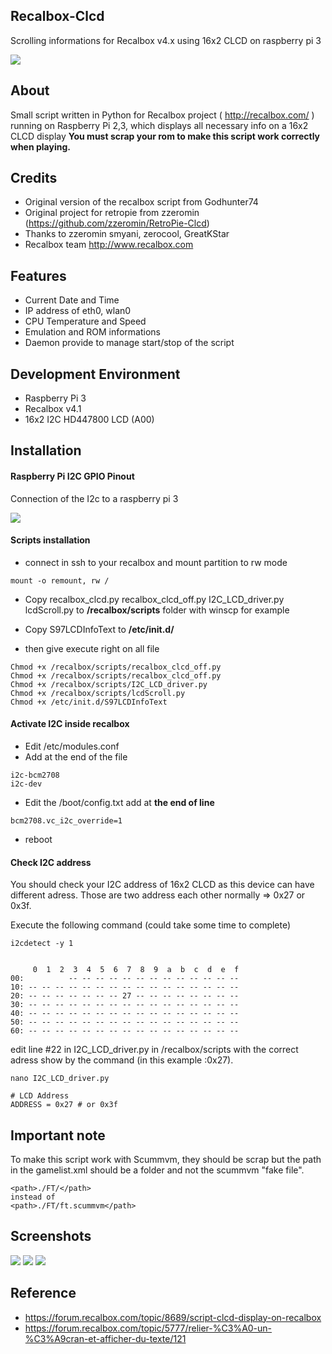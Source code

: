 ## Recalbox-Clcd
Scrolling informations for Recalbox v4.x using 16x2 CLCD on raspberry pi 3

<img src="http://i.imgur.com/CGAyTAlm.jpg">

## About
Small script written in Python for Recalbox project ( http://recalbox.com/ ) 
running on Raspberry Pi 2,3, which displays all necessary info on a 16x2 CLCD display
**You must scrap your rom to make this script work correctly when playing.**

## Credits
* Original version of the recalbox script from Godhunter74
* Original project for retropie from zzeromin (https://github.com/zzeromin/RetroPie-Clcd)
* Thanks to zzeromin smyani, zerocool, GreatKStar
* Recalbox team http://www.recalbox.com

## Features
* Current Date and Time
* IP address of eth0, wlan0
* CPU Temperature and Speed
* Emulation and ROM informations
* Daemon provide to manage start/stop of the script

## Development Environment
* Raspberry Pi 3
* Recalbox v4.1
* 16x2 I2C HD447800 LCD (A00)

## Installation

#### Raspberry Pi I2C GPIO Pinout

Connection of the I2c to a raspberry pi 3

<img src="http://i.imgur.com/NKswbgr.png">


#### Scripts installation

* connect in ssh to your recalbox and mount partition to rw mode 
```
mount -o remount, rw /
```

* Copy 
        recalbox_clcd.py 
        recalbox_clcd_off.py
        I2C_LCD_driver.py
        lcdScroll.py 
    to **/recalbox/scripts** folder with winscp for example

* Copy 
        S97LCDInfoText 
    to **/etc/init.d/**
    
* then give execute right on all file

```
Chmod +x /recalbox/scripts/recalbox_clcd_off.py
Chmod +x /recalbox/scripts/recalbox_clcd_off.py
Chmod +x /recalbox/scripts/I2C_LCD_driver.py
Chmod +x /recalbox/scripts/lcdScroll.py
Chmod +x /etc/init.d/S97LCDInfoText
```

#### Activate I2C inside recalbox

* Edit /etc/modules.conf
* Add at the end of the file
```
i2c-bcm2708
i2c-dev
```

* Edit the /boot/config.txt
add at **the end of line**
```
bcm2708.vc_i2c_override=1
```
*  reboot


#### Check I2C address 
You should check your I2C address of 16x2 CLCD as this device can have different adress.
Those are two address each other normally => 0x27 or 0x3f.

Execute the following command (could take some time to complete)
```
i2cdetect -y 1
```
<pre><code>
     0  1  2  3  4  5  6  7  8  9  a  b  c  d  e  f
00:          -- -- -- -- -- -- -- -- -- -- -- -- --
10: -- -- -- -- -- -- -- -- -- -- -- -- -- -- -- --
20: -- -- -- -- -- -- -- 27 -- -- -- -- -- -- -- --
30: -- -- -- -- -- -- -- -- -- -- -- -- -- -- -- --
40: -- -- -- -- -- -- -- -- -- -- -- -- -- -- -- --
50: -- -- -- -- -- -- -- -- -- -- -- -- -- -- -- --
60: -- -- -- -- -- -- -- -- -- -- -- -- -- -- -- --</code></pre>

edit line #22 in I2C_LCD_driver.py in /recalbox/scripts with the correct adress show by the command (in this example :0x27).

<pre><code>nano I2C_LCD_driver.py

# LCD Address
ADDRESS = 0x27 # or 0x3f
</code></pre>

## Important note

To make this script work with Scummvm, they should be scrap but the path in the gamelist.xml should be a folder and not the scummvm "fake file".
```
<path>./FT/</path>
instead of 
<path>./FT/ft.scummvm</path>
```

## Screenshots

<img src="http://i.imgur.com/PEAyQm2m.jpg">
<img src="http://i.imgur.com/fsXfArEm.jpg">
<img src="http://i.imgur.com/qesmRu6m.jpg">

## Reference

* https://forum.recalbox.com/topic/8689/script-clcd-display-on-recalbox
* https://forum.recalbox.com/topic/5777/relier-%C3%A0-un-%C3%A9cran-et-afficher-du-texte/121